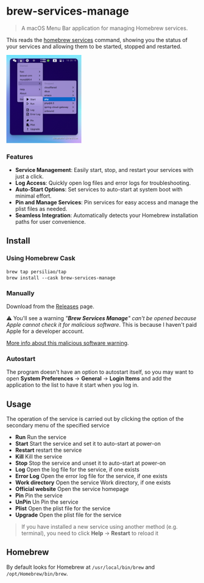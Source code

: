 # brew-services-manage

> A macOS Menu Bar application for managing Homebrew services.

This reads the [homebrew services](https://github.com/Homebrew/homebrew-services) command, showing you the status of your services and allowing them to be started, stopped and restarted.

<img src="docs/screenshot.png" alt="Screenshot" width="197">

### Features

- **Service Management**: Easily start, stop, and restart your services with just a click.
- **Log Access**: Quickly open log files and error logs for troubleshooting.
- **Auto-Start Options**: Set services to auto-start at system boot with minimal effort.
- **Pin and Manage Services**: Pin services for easy access and manage the plist files as needed.
- **Seamless Integration**: Automatically detects your Homebrew installation paths for user convenience.

## Install

### Using Homebrew Cask

```shell
brew tap persiliao/tap
brew install --cask brew-services-manage
```

### Manually

Download from the [Releases](https://github.com/persiliao/brew-services-manage/releases) page.

⚠️ You'll see a warning <cite>"**Brew Services Manage**" can't be opened because Apple cannot check it for malicious software</cite>. This is because I haven't paid Apple for a developer account.

[More info about this malicious software warning](https://support.apple.com/en-gb/guide/mac-help/mchleab3a043/mac).

### Autostart

The program doesn't have an option to autostart itself, so you may want to open **System Preferences** -> **General** -> **Login Items** and add the application to the list to have it start when you log in.

## Usage

The operation of the service is carried out by clicking the option of the secondary menu of the specified service

- **Run** Run the service
- **Start** Start the service and set it to auto-start at power-on
- **Restart** restart the service
- **Kill** Kill the service
- **Stop** Stop the service and unset it to auto-start at power-on
- **Log** Open the log file for the service, if one exists
- **Error Log** Open the error log file for the service, if one exists
- **Work directory** Open the service Work directory, if one exists
- **Official website** Open the service homepage
- **Pin** Pin the service
- **UnPin** Un Pin the service
- **Plist** Open the plist file for the service
- **Upgrade** Open the plist file for the service

> If you have installed a new service using another method (e.g. terminal), you need to click **Help** -> **Restart** to reload it

## Homebrew

By default looks for Homebrew at `/usr/local/bin/brew` and `/opt/Homebrew/bin/brew`.
